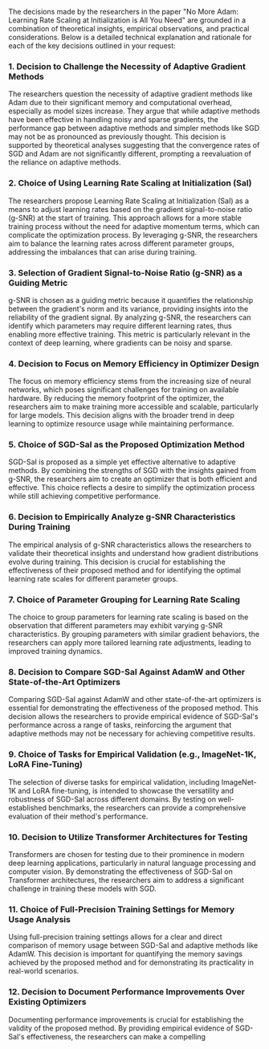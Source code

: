 The decisions made by the researchers in the paper "No More Adam: Learning Rate Scaling at Initialization is All You Need" are grounded in a combination of theoretical insights, empirical observations, and practical considerations. Below is a detailed technical explanation and rationale for each of the key decisions outlined in your request:

### 1. Decision to Challenge the Necessity of Adaptive Gradient Methods
The researchers question the necessity of adaptive gradient methods like Adam due to their significant memory and computational overhead, especially as model sizes increase. They argue that while adaptive methods have been effective in handling noisy and sparse gradients, the performance gap between adaptive methods and simpler methods like SGD may not be as pronounced as previously thought. This decision is supported by theoretical analyses suggesting that the convergence rates of SGD and Adam are not significantly different, prompting a reevaluation of the reliance on adaptive methods.

### 2. Choice of Using Learning Rate Scaling at Initialization (SaI)
The researchers propose Learning Rate Scaling at Initialization (SaI) as a means to adjust learning rates based on the gradient signal-to-noise ratio (g-SNR) at the start of training. This approach allows for a more stable training process without the need for adaptive momentum terms, which can complicate the optimization process. By leveraging g-SNR, the researchers aim to balance the learning rates across different parameter groups, addressing the imbalances that can arise during training.

### 3. Selection of Gradient Signal-to-Noise Ratio (g-SNR) as a Guiding Metric
g-SNR is chosen as a guiding metric because it quantifies the relationship between the gradient's norm and its variance, providing insights into the reliability of the gradient signal. By analyzing g-SNR, the researchers can identify which parameters may require different learning rates, thus enabling more effective training. This metric is particularly relevant in the context of deep learning, where gradients can be noisy and sparse.

### 4. Decision to Focus on Memory Efficiency in Optimizer Design
The focus on memory efficiency stems from the increasing size of neural networks, which poses significant challenges for training on available hardware. By reducing the memory footprint of the optimizer, the researchers aim to make training more accessible and scalable, particularly for large models. This decision aligns with the broader trend in deep learning to optimize resource usage while maintaining performance.

### 5. Choice of SGD-SaI as the Proposed Optimization Method
SGD-SaI is proposed as a simple yet effective alternative to adaptive methods. By combining the strengths of SGD with the insights gained from g-SNR, the researchers aim to create an optimizer that is both efficient and effective. This choice reflects a desire to simplify the optimization process while still achieving competitive performance.

### 6. Decision to Empirically Analyze g-SNR Characteristics During Training
The empirical analysis of g-SNR characteristics allows the researchers to validate their theoretical insights and understand how gradient distributions evolve during training. This decision is crucial for establishing the effectiveness of their proposed method and for identifying the optimal learning rate scales for different parameter groups.

### 7. Choice of Parameter Grouping for Learning Rate Scaling
The choice to group parameters for learning rate scaling is based on the observation that different parameters may exhibit varying g-SNR characteristics. By grouping parameters with similar gradient behaviors, the researchers can apply more tailored learning rate adjustments, leading to improved training dynamics.

### 8. Decision to Compare SGD-SaI Against AdamW and Other State-of-the-Art Optimizers
Comparing SGD-SaI against AdamW and other state-of-the-art optimizers is essential for demonstrating the effectiveness of the proposed method. This decision allows the researchers to provide empirical evidence of SGD-SaI's performance across a range of tasks, reinforcing the argument that adaptive methods may not be necessary for achieving competitive results.

### 9. Choice of Tasks for Empirical Validation (e.g., ImageNet-1K, LoRA Fine-Tuning)
The selection of diverse tasks for empirical validation, including ImageNet-1K and LoRA fine-tuning, is intended to showcase the versatility and robustness of SGD-SaI across different domains. By testing on well-established benchmarks, the researchers can provide a comprehensive evaluation of their method's performance.

### 10. Decision to Utilize Transformer Architectures for Testing
Transformers are chosen for testing due to their prominence in modern deep learning applications, particularly in natural language processing and computer vision. By demonstrating the effectiveness of SGD-SaI on Transformer architectures, the researchers aim to address a significant challenge in training these models with SGD.

### 11. Choice of Full-Precision Training Settings for Memory Usage Analysis
Using full-precision training settings allows for a clear and direct comparison of memory usage between SGD-SaI and adaptive methods like AdamW. This decision is important for quantifying the memory savings achieved by the proposed method and for demonstrating its practicality in real-world scenarios.

### 12. Decision to Document Performance Improvements Over Existing Optimizers
Documenting performance improvements is crucial for establishing the validity of the proposed method. By providing empirical evidence of SGD-SaI's effectiveness, the researchers can make a compelling